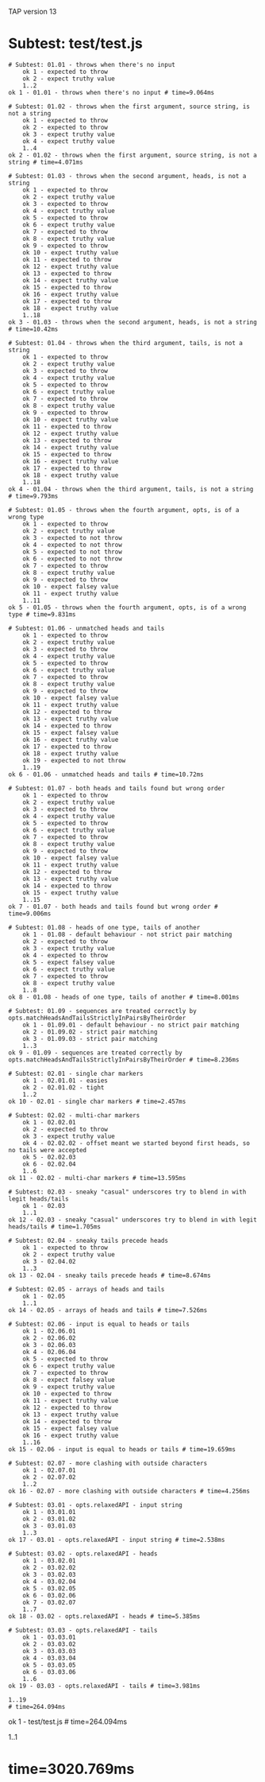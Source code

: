TAP version 13
# Subtest: test/test.js
    # Subtest: 01.01 - throws when there's no input
        ok 1 - expected to throw
        ok 2 - expect truthy value
        1..2
    ok 1 - 01.01 - throws when there's no input # time=9.064ms
    
    # Subtest: 01.02 - throws when the first argument, source string, is not a string
        ok 1 - expected to throw
        ok 2 - expected to throw
        ok 3 - expect truthy value
        ok 4 - expect truthy value
        1..4
    ok 2 - 01.02 - throws when the first argument, source string, is not a string # time=4.071ms
    
    # Subtest: 01.03 - throws when the second argument, heads, is not a string
        ok 1 - expected to throw
        ok 2 - expect truthy value
        ok 3 - expected to throw
        ok 4 - expect truthy value
        ok 5 - expected to throw
        ok 6 - expect truthy value
        ok 7 - expected to throw
        ok 8 - expect truthy value
        ok 9 - expected to throw
        ok 10 - expect truthy value
        ok 11 - expected to throw
        ok 12 - expect truthy value
        ok 13 - expected to throw
        ok 14 - expect truthy value
        ok 15 - expected to throw
        ok 16 - expect truthy value
        ok 17 - expected to throw
        ok 18 - expect truthy value
        1..18
    ok 3 - 01.03 - throws when the second argument, heads, is not a string # time=10.42ms
    
    # Subtest: 01.04 - throws when the third argument, tails, is not a string
        ok 1 - expected to throw
        ok 2 - expect truthy value
        ok 3 - expected to throw
        ok 4 - expect truthy value
        ok 5 - expected to throw
        ok 6 - expect truthy value
        ok 7 - expected to throw
        ok 8 - expect truthy value
        ok 9 - expected to throw
        ok 10 - expect truthy value
        ok 11 - expected to throw
        ok 12 - expect truthy value
        ok 13 - expected to throw
        ok 14 - expect truthy value
        ok 15 - expected to throw
        ok 16 - expect truthy value
        ok 17 - expected to throw
        ok 18 - expect truthy value
        1..18
    ok 4 - 01.04 - throws when the third argument, tails, is not a string # time=9.793ms
    
    # Subtest: 01.05 - throws when the fourth argument, opts, is of a wrong type
        ok 1 - expected to throw
        ok 2 - expect truthy value
        ok 3 - expected to not throw
        ok 4 - expected to not throw
        ok 5 - expected to not throw
        ok 6 - expected to not throw
        ok 7 - expected to throw
        ok 8 - expect truthy value
        ok 9 - expected to throw
        ok 10 - expect falsey value
        ok 11 - expect truthy value
        1..11
    ok 5 - 01.05 - throws when the fourth argument, opts, is of a wrong type # time=9.831ms
    
    # Subtest: 01.06 - unmatched heads and tails
        ok 1 - expected to throw
        ok 2 - expect truthy value
        ok 3 - expected to throw
        ok 4 - expect truthy value
        ok 5 - expected to throw
        ok 6 - expect truthy value
        ok 7 - expected to throw
        ok 8 - expect truthy value
        ok 9 - expected to throw
        ok 10 - expect falsey value
        ok 11 - expect truthy value
        ok 12 - expected to throw
        ok 13 - expect truthy value
        ok 14 - expected to throw
        ok 15 - expect falsey value
        ok 16 - expect truthy value
        ok 17 - expected to throw
        ok 18 - expect truthy value
        ok 19 - expected to not throw
        1..19
    ok 6 - 01.06 - unmatched heads and tails # time=10.72ms
    
    # Subtest: 01.07 - both heads and tails found but wrong order
        ok 1 - expected to throw
        ok 2 - expect truthy value
        ok 3 - expected to throw
        ok 4 - expect truthy value
        ok 5 - expected to throw
        ok 6 - expect truthy value
        ok 7 - expected to throw
        ok 8 - expect truthy value
        ok 9 - expected to throw
        ok 10 - expect falsey value
        ok 11 - expect truthy value
        ok 12 - expected to throw
        ok 13 - expect truthy value
        ok 14 - expected to throw
        ok 15 - expect truthy value
        1..15
    ok 7 - 01.07 - both heads and tails found but wrong order # time=9.006ms
    
    # Subtest: 01.08 - heads of one type, tails of another
        ok 1 - 01.08 - default behaviour - not strict pair matching
        ok 2 - expected to throw
        ok 3 - expect truthy value
        ok 4 - expected to throw
        ok 5 - expect falsey value
        ok 6 - expect truthy value
        ok 7 - expected to throw
        ok 8 - expect truthy value
        1..8
    ok 8 - 01.08 - heads of one type, tails of another # time=8.001ms
    
    # Subtest: 01.09 - sequences are treated correctly by opts.matchHeadsAndTailsStrictlyInPairsByTheirOrder
        ok 1 - 01.09.01 - default behaviour - no strict pair matching
        ok 2 - 01.09.02 - strict pair matching
        ok 3 - 01.09.03 - strict pair matching
        1..3
    ok 9 - 01.09 - sequences are treated correctly by opts.matchHeadsAndTailsStrictlyInPairsByTheirOrder # time=8.236ms
    
    # Subtest: 02.01 - single char markers
        ok 1 - 02.01.01 - easies
        ok 2 - 02.01.02 - tight
        1..2
    ok 10 - 02.01 - single char markers # time=2.457ms
    
    # Subtest: 02.02 - multi-char markers
        ok 1 - 02.02.01
        ok 2 - expected to throw
        ok 3 - expect truthy value
        ok 4 - 02.02.02 - offset meant we started beyond first heads, so no tails were accepted
        ok 5 - 02.02.03
        ok 6 - 02.02.04
        1..6
    ok 11 - 02.02 - multi-char markers # time=13.595ms
    
    # Subtest: 02.03 - sneaky "casual" underscores try to blend in with legit heads/tails
        ok 1 - 02.03
        1..1
    ok 12 - 02.03 - sneaky "casual" underscores try to blend in with legit heads/tails # time=1.705ms
    
    # Subtest: 02.04 - sneaky tails precede heads
        ok 1 - expected to throw
        ok 2 - expect truthy value
        ok 3 - 02.04.02
        1..3
    ok 13 - 02.04 - sneaky tails precede heads # time=8.674ms
    
    # Subtest: 02.05 - arrays of heads and tails
        ok 1 - 02.05
        1..1
    ok 14 - 02.05 - arrays of heads and tails # time=7.526ms
    
    # Subtest: 02.06 - input is equal to heads or tails
        ok 1 - 02.06.01
        ok 2 - 02.06.02
        ok 3 - 02.06.03
        ok 4 - 02.06.04
        ok 5 - expected to throw
        ok 6 - expect truthy value
        ok 7 - expected to throw
        ok 8 - expect falsey value
        ok 9 - expect truthy value
        ok 10 - expected to throw
        ok 11 - expect truthy value
        ok 12 - expected to throw
        ok 13 - expect truthy value
        ok 14 - expected to throw
        ok 15 - expect falsey value
        ok 16 - expect truthy value
        1..16
    ok 15 - 02.06 - input is equal to heads or tails # time=19.659ms
    
    # Subtest: 02.07 - more clashing with outside characters
        ok 1 - 02.07.01
        ok 2 - 02.07.02
        1..2
    ok 16 - 02.07 - more clashing with outside characters # time=4.256ms
    
    # Subtest: 03.01 - opts.relaxedAPI - input string
        ok 1 - 03.01.01
        ok 2 - 03.01.02
        ok 3 - 03.01.03
        1..3
    ok 17 - 03.01 - opts.relaxedAPI - input string # time=2.538ms
    
    # Subtest: 03.02 - opts.relaxedAPI - heads
        ok 1 - 03.02.01
        ok 2 - 03.02.02
        ok 3 - 03.02.03
        ok 4 - 03.02.04
        ok 5 - 03.02.05
        ok 6 - 03.02.06
        ok 7 - 03.02.07
        1..7
    ok 18 - 03.02 - opts.relaxedAPI - heads # time=5.385ms
    
    # Subtest: 03.03 - opts.relaxedAPI - tails
        ok 1 - 03.03.01
        ok 2 - 03.03.02
        ok 3 - 03.03.03
        ok 4 - 03.03.04
        ok 5 - 03.03.05
        ok 6 - 03.03.06
        1..6
    ok 19 - 03.03 - opts.relaxedAPI - tails # time=3.981ms
    
    1..19
    # time=264.094ms
ok 1 - test/test.js # time=264.094ms

1..1
# time=3020.769ms
